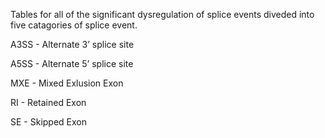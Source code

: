 Tables for all of the significant dysregulation of splice events diveded into five catagories of splice event. 

A3SS - Alternate 3’ splice site

A5SS - Alternate 5’ splice site

MXE - Mixed Exlusion Exon

RI - Retained Exon

SE - Skipped Exon
